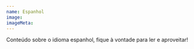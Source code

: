 ```yaml
---
name: Espanhol
image:
imageMeta:
---
```

Conteúdo sobre o idioma espanhol, fique à vontade para ler e aproveitar!
